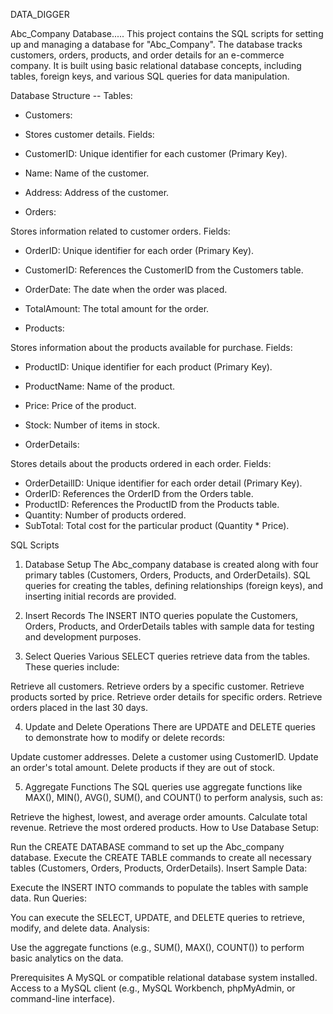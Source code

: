 DATA_DIGGER 

Abc_Company Database.....
This project contains the SQL scripts for setting up and managing a database for "Abc_Company". The database tracks customers, orders, products, and order details for an e-commerce company. It is built using basic relational database concepts, including tables, foreign keys, and various SQL queries for data manipulation.

Database Structure
-- Tables:
- Customers:

- Stores customer details.
Fields:
- CustomerID: Unique identifier for each customer (Primary Key).
- Name: Name of the customer.
- Address: Address of the customer.

- Orders:

Stores information related to customer orders.
Fields:
- OrderID: Unique identifier for each order (Primary Key).
- CustomerID: References the CustomerID from the Customers table.
- OrderDate: The date when the order was placed.
- TotalAmount: The total amount for the order.

- Products:

Stores information about the products available for purchase.
Fields:
- ProductID: Unique identifier for each product (Primary Key).
- ProductName: Name of the product.
- Price: Price of the product.
- Stock: Number of items in stock.
  
- OrderDetails:

Stores details about the products ordered in each order.
Fields:
- OrderDetailID: Unique identifier for each order detail (Primary Key).
- OrderID: References the OrderID from the Orders table.
- ProductID: References the ProductID from the Products table.
- Quantity: Number of products ordered.
- SubTotal: Total cost for the particular product (Quantity * Price).
  
SQL Scripts
1. Database Setup
The Abc_company database is created along with four primary tables (Customers, Orders, Products, and OrderDetails). SQL queries for creating the tables, defining relationships (foreign keys), and inserting initial records are provided.

2. Insert Records
The INSERT INTO queries populate the Customers, Orders, Products, and OrderDetails tables with sample data for testing and development purposes.

3. Select Queries
Various SELECT queries retrieve data from the tables. These queries include:

Retrieve all customers.
Retrieve orders by a specific customer.
Retrieve products sorted by price.
Retrieve order details for specific orders.
Retrieve orders placed in the last 30 days.

4. Update and Delete Operations
There are UPDATE and DELETE queries to demonstrate how to modify or delete records:

Update customer addresses.
Delete a customer using CustomerID.
Update an order's total amount.
Delete products if they are out of stock.

5. Aggregate Functions
The SQL queries use aggregate functions like MAX(), MIN(), AVG(), SUM(), and COUNT() to perform analysis, such as:

Retrieve the highest, lowest, and average order amounts.
Calculate total revenue.
Retrieve the most ordered products.
How to Use
Database Setup:

Run the CREATE DATABASE command to set up the Abc_company database.
Execute the CREATE TABLE commands to create all necessary tables (Customers, Orders, Products, OrderDetails).
Insert Sample Data:

Execute the INSERT INTO commands to populate the tables with sample data.
Run Queries:

You can execute the SELECT, UPDATE, and DELETE queries to retrieve, modify, and delete data.
Analysis:

Use the aggregate functions (e.g., SUM(), MAX(), COUNT()) to perform basic analytics on the data.

Prerequisites
A MySQL or compatible relational database system installed.
Access to a MySQL client (e.g., MySQL Workbench, phpMyAdmin, or command-line interface).
